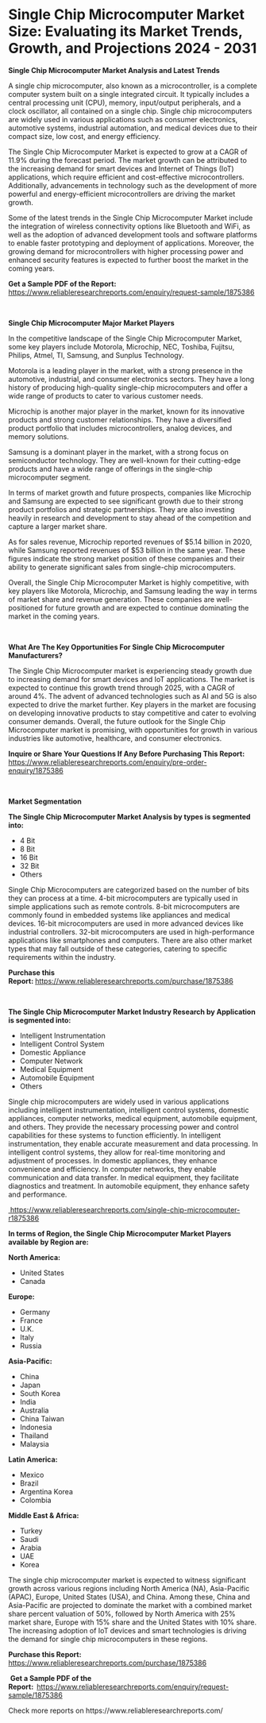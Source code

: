 <p><h1>Single Chip Microcomputer Market Size: Evaluating its Market Trends, Growth, and Projections 2024 - 2031</h1></p><p><strong>Single Chip Microcomputer Market Analysis and Latest Trends</strong></p>
<p><p>A single chip microcomputer, also known as a microcontroller, is a complete computer system built on a single integrated circuit. It typically includes a central processing unit (CPU), memory, input/output peripherals, and a clock oscillator, all contained on a single chip. Single chip microcomputers are widely used in various applications such as consumer electronics, automotive systems, industrial automation, and medical devices due to their compact size, low cost, and energy efficiency.</p><p>The Single Chip Microcomputer Market is expected to grow at a CAGR of 11.9% during the forecast period. The market growth can be attributed to the increasing demand for smart devices and Internet of Things (IoT) applications, which require efficient and cost-effective microcontrollers. Additionally, advancements in technology such as the development of more powerful and energy-efficient microcontrollers are driving the market growth.</p><p>Some of the latest trends in the Single Chip Microcomputer Market include the integration of wireless connectivity options like Bluetooth and WiFi, as well as the adoption of advanced development tools and software platforms to enable faster prototyping and deployment of applications. Moreover, the growing demand for microcontrollers with higher processing power and enhanced security features is expected to further boost the market in the coming years.</p></p>
<p><strong>Get a Sample PDF of the Report:&nbsp;</strong> <a href="https://www.reliableresearchreports.com/enquiry/request-sample/1875386">https://www.reliableresearchreports.com/enquiry/request-sample/1875386</a></p>
<p>&nbsp;</p>
<p><strong>Single Chip Microcomputer Major Market Players</strong></p>
<p><p>In the competitive landscape of the Single Chip Microcomputer Market, some key players include Motorola, Microchip, NEC, Toshiba, Fujitsu, Philips, Atmel, TI, Samsung, and Sunplus Technology. </p><p>Motorola is a leading player in the market, with a strong presence in the automotive, industrial, and consumer electronics sectors. They have a long history of producing high-quality single-chip microcomputers and offer a wide range of products to cater to various customer needs. </p><p>Microchip is another major player in the market, known for its innovative products and strong customer relationships. They have a diversified product portfolio that includes microcontrollers, analog devices, and memory solutions. </p><p>Samsung is a dominant player in the market, with a strong focus on semiconductor technology. They are well-known for their cutting-edge products and have a wide range of offerings in the single-chip microcomputer segment. </p><p>In terms of market growth and future prospects, companies like Microchip and Samsung are expected to see significant growth due to their strong product portfolios and strategic partnerships. They are also investing heavily in research and development to stay ahead of the competition and capture a larger market share.</p><p>As for sales revenue, Microchip reported revenues of $5.14 billion in 2020, while Samsung reported revenues of $53 billion in the same year. These figures indicate the strong market position of these companies and their ability to generate significant sales from single-chip microcomputers. </p><p>Overall, the Single Chip Microcomputer Market is highly competitive, with key players like Motorola, Microchip, and Samsung leading the way in terms of market share and revenue generation. These companies are well-positioned for future growth and are expected to continue dominating the market in the coming years.</p></p>
<p>&nbsp;</p>
<p><strong>What Are The Key Opportunities For Single Chip Microcomputer Manufacturers?</strong></p>
<p><p>The Single Chip Microcomputer market is experiencing steady growth due to increasing demand for smart devices and IoT applications. The market is expected to continue this growth trend through 2025, with a CAGR of around 4%. The advent of advanced technologies such as AI and 5G is also expected to drive the market further. Key players in the market are focusing on developing innovative products to stay competitive and cater to evolving consumer demands. Overall, the future outlook for the Single Chip Microcomputer market is promising, with opportunities for growth in various industries like automotive, healthcare, and consumer electronics.</p></p>
<p><strong>Inquire or Share Your Questions If Any Before Purchasing This Report:</strong> <a href="https://www.reliableresearchreports.com/enquiry/pre-order-enquiry/1875386">https://www.reliableresearchreports.com/enquiry/pre-order-enquiry/1875386</a></p>
<p>&nbsp;</p>
<p><strong>Market Segmentation</strong></p>
<p><strong>The Single Chip Microcomputer Market Analysis by types is segmented into:</strong></p>
<p><ul><li>4 Bit</li><li>8 Bit</li><li>16 Bit</li><li>32 Bit</li><li>Others</li></ul></p>
<p><p>Single Chip Microcomputers are categorized based on the number of bits they can process at a time. 4-bit microcomputers are typically used in simple applications such as remote controls. 8-bit microcomputers are commonly found in embedded systems like appliances and medical devices. 16-bit microcomputers are used in more advanced devices like industrial controllers. 32-bit microcomputers are used in high-performance applications like smartphones and computers. There are also other market types that may fall outside of these categories, catering to specific requirements within the industry.</p></p>
<p><strong>Purchase this Report:&nbsp;</strong><a href="https://www.reliableresearchreports.com/purchase/1875386">https://www.reliableresearchreports.com/purchase/1875386</a></p>
<p>&nbsp;</p>
<p><strong>The Single Chip Microcomputer Market Industry Research by Application is segmented into:</strong></p>
<p><ul><li>Intelligent Instrumentation</li><li>Intelligent Control System</li><li>Domestic Appliance</li><li>Computer Network</li><li>Medical Equipment</li><li>Automobile Equipment</li><li>Others</li></ul></p>
<p><p>Single chip microcomputers are widely used in various applications including intelligent instrumentation, intelligent control systems, domestic appliances, computer networks, medical equipment, automobile equipment, and others. They provide the necessary processing power and control capabilities for these systems to function efficiently. In intelligent instrumentation, they enable accurate measurement and data processing. In intelligent control systems, they allow for real-time monitoring and adjustment of processes. In domestic appliances, they enhance convenience and efficiency. In computer networks, they enable communication and data transfer. In medical equipment, they facilitate diagnostics and treatment. In automobile equipment, they enhance safety and performance.</p></p>
<p><a href="https://www.reliableresearchreports.com/single-chip-microcomputer-r1875386">&nbsp;https://www.reliableresearchreports.com/single-chip-microcomputer-r1875386</a></p>
<p><strong>In terms of Region, the Single Chip Microcomputer Market Players available by Region are:</strong></p>
<p>
    <p> <strong> North America: </strong>
        <ul>
            <li>United States</li>
            <li>Canada</li>
        </ul>
        </p> 
    <p> <strong> Europe: </strong>
        <ul>
            <li>Germany</li>
            <li>France</li>
            <li>U.K.</li>
            <li>Italy</li>
            <li>Russia</li>
        </ul>
        </p> 
    <p> <strong> Asia-Pacific: </strong>
        <ul>
            <li>China</li>
            <li>Japan</li>
            <li>South Korea</li>
            <li>India</li>
            <li>Australia</li>
            <li>China Taiwan</li>
            <li>Indonesia</li>
            <li>Thailand</li>
            <li>Malaysia</li>
        </ul>
        </p> 
    <p> <strong> Latin America: </strong>
        <ul>
            <li>Mexico</li>
            <li>Brazil</li>
            <li>Argentina Korea</li>
            <li>Colombia</li>
        </ul>
        </p> 
    <p> <strong> Middle East & Africa: </strong>
        <ul>
            <li>Turkey</li>
            <li>Saudi</li>
            <li>Arabia</li>
            <li>UAE</li>
            <li>Korea</li>
        </ul>
    </p>
    </p>
<p><p>The single chip microcomputer market is expected to witness significant growth across various regions including North America (NA), Asia-Pacific (APAC), Europe, United States (USA), and China. Among these, China and Asia-Pacific are projected to dominate the market with a combined market share percent valuation of 50%, followed by North America with 25% market share, Europe with 15% share and the United States with 10% share. The increasing adoption of IoT devices and smart technologies is driving the demand for single chip microcomputers in these regions.</p></p>
<p><strong>Purchase this Report: </strong><a href="https://www.reliableresearchreports.com/purchase/1875386">https://www.reliableresearchreports.com/purchase/1875386</a></p>
<p>&nbsp;<strong>Get a Sample PDF of the Report:&nbsp;&nbsp;</strong><a href="https://www.reliableresearchreports.com/enquiry/request-sample/1875386">https://www.reliableresearchreports.com/enquiry/request-sample/1875386</a></p>
<p><strong></strong></p>
<p>Check more reports on https://www.reliableresearchreports.com/</p>